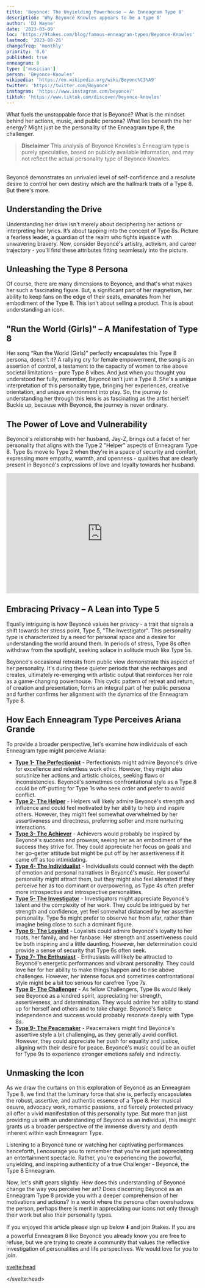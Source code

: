 ```yaml
---
title: 'Beyoncé: The Unyielding Powerhouse – An Enneagram Type 8'
description: 'Why Beyoncé Knowles appears to be a type 8'
author: 'DJ Wayne'
date: '2023-03-09'
loc: 'https://9takes.com/blog/famous-enneagram-types/Beyonce-Knowles'
lastmod: '2023-08-26'
changefreq: 'monthly'
priority: '0.6'
published: true
enneagram: 8
type: ['musician']
person: 'Beyonce-Knowles'
wikipedia: 'https://en.wikipedia.org/wiki/Beyonc%C3%A9'
twitter: 'https://twitter.com/Beyonce'
instagram: 'https://www.instagram.com/beyonce/'
tiktok: 'https://www.tiktok.com/discover/beyonce-knowles'
---
```


<script>
	import  PopCard  from "../../../lib/components/atoms/PopCard.svelte";
</script>

<p class="firstLetter">What fuels the unstoppable force that is Beyoncé? What is the mindset behind her actions, music, and public persona? What lies beneath the her energy? Might just be the personality of the Enneagram type 8, the challenger.</p>

> **Disclaimer** This analysis of Beyoncé Knowles's Enneagram type is purely speculative, based on publicly available information, and may not reflect the actual personality type of Beyoncé Knowles.

<div
	style="display: flex;
    justify-content: center;
    margin: 1rem 0;
	"
>
	<PopCard
		image={`/types/8s/${'Beyonce-Knowles'}.webp`}
		showIcon={false}
		enneagramType=""
		displayText="Beyoncé Knowles"
		subtext=""
	/>
</div>

Beyoncé demonstrates an unrivaled level of self-confidence and a resolute desire to control her own destiny which are the hallmark traits of a Type 8. But there's more.

## Understanding the Drive

Understanding her drive isn't merely about deciphering her actions or interpreting her lyrics. It’s about tapping into the concept of Type 8s. Picture a fearless leader, a guardian of the realm who fights injustice with unwavering bravery. Now, consider Beyoncé's artistry, activism, and career trajectory - you'll find these attributes fitting seamlessly into the picture.

## Unleashing the Type 8 Persona

Of course, there are many dimensions to Beyoncé, and that's what makes her such a fascinating figure. But, a significant part of her magnetism, her ability to keep fans on the edge of their seats, emanates from her embodiment of the Type 8. This isn't about selling a product. This is about understanding an icon.

## "Run the World (Girls)" – A Manifestation of Type 8

Her song “Run the World (Girls)” perfectly encapsulates this Type 8 persona, doesn't it? A rallying cry for female empowerment, the song is an assertion of control, a testament to the capacity of women to rise above societal limitations – pure Type 8 vibes. And just when you thought you understood her fully, remember, Beyoncé isn’t just a Type 8. She's a unique interpretation of this personality type, bringing her experiences, creative orientation, and unique environment into play. So, the journey to understanding her through this lens is as fascinating as the artist herself. Buckle up, because with Beyoncé, the journey is never ordinary.

## The Power of Love and Vulnerability

Beyoncé's relationship with her husband, Jay-Z, brings out a facet of her personality that aligns with the Type 2 "Helper" aspects of Enneagram Type 8. Type 8s move to Type 2 when they're in a space of security and comfort, expressing more empathy, warmth, and openness - qualities that are clearly present in Beyoncé's expressions of love and loyalty towards her husband.

<div style="display:flex; align-items: center; justify-content: center;">
<iframe width="560" height="315" src="https://www.youtube.com/embed/n2vL1sXrlzM" title="Beyonce happy to see Jay-Z" frameborder="0" allow="accelerometer; autoplay; clipboard-write; encrypted-media; gyroscope; picture-in-picture; web-share" allowfullscreen></iframe>
</div>

## Embracing Privacy – A Lean into Type 5

Equally intriguing is how Beyoncé values her privacy - a trait that signals a shift towards her stress point, Type 5, "The Investigator". This personality type is characterized by a need for personal space and a desire for understanding the world around them. In periods of stress, Type 8s often withdraw from the spotlight, seeking solace in solitude much like Type 5s.

Beyoncé's occasional retreats from public view demonstrate this aspect of her personality. It's during these quieter periods that she recharges and creates, ultimately re-emerging with artistic output that reinforces her role as a game-changing powerhouse. This cyclic pattern of retreat and return, of creation and presentation, forms an integral part of her public persona and further confirms her alignment with the dynamics of the Enneagram Type 8.

## How Each Enneagram Type Perceives Ariana Grande

To provide a broader perspective, let's examine how individuals of each Enneagram type might perceive Ariana:

- **[Type 1- The Perfectionist](/blog/enneagram/enneagram-type-1)** - Perfectionists might admire Beyoncé's drive for excellence and relentless work ethic. However, they might also scrutinize her actions and artistic choices, seeking flaws or inconsistencies. Beyoncé's sometimes confrontational style as a Type 8 could be off-putting for Type 1s who seek order and prefer to avoid conflict.
- **[Type 2- The Helper](/blog/enneagram/enneagram-type-2)** - Helpers will likely admire Beyoncé's strength and influence and could feel motivated by her ability to help and inspire others. However, they might feel somewhat overwhelmed by her assertiveness and directness, preferring softer and more nurturing interactions.
- **[Type 3- The Achiever](/blog/enneagram/enneagram-type-3)** - Achievers would probably be inspired by Beyoncé's success and prowess, seeing her as an embodiment of the success they strive for. They could appreciate her focus on goals and her go-getter attitude but might be put off by her assertiveness if it came off as too intimidating.
- **[Type 4- The Individualist](/blog/enneagram/enneagram-type-4)** - Individualists could connect with the depth of emotion and personal narratives in Beyoncé's music. Her powerful personality might attract them, but they might also feel alienated if they perceive her as too dominant or overpowering, as Type 4s often prefer more introspective and introspective personalities.
- **[Type 5- The Investigator](/blog/enneagram/enneagram-type-5)** - Investigators might appreciate Beyoncé's talent and the complexity of her work. They could be intrigued by her strength and confidence, yet feel somewhat distanced by her assertive personality. Type 5s might prefer to observe her from afar, rather than imagine being close to such a dominant figure.
- **[Type 6- The Loyalist](/blog/enneagram/enneagram-type-6)** - Loyalists could admire Beyoncé's loyalty to her roots, her family, and her fanbase. Her strength and assertiveness could be both inspiring and a little daunting. However, her determination could provide a sense of security that Type 6s often seek.
- **[Type 7- The Enthusiast](/blog/enneagram/enneagram-type-7)** - Enthusiasts will likely be attracted to Beyoncé's energetic performances and vibrant personality. They could love her for her ability to make things happen and to rise above challenges. However, her intense focus and sometimes confrontational style might be a bit too serious for carefree Type 7s.
- **[Type 8- The Challenger](/blog/enneagram/enneagram-type-8)** - As fellow Challengers, Type 8s would likely see Beyoncé as a kindred spirit, appreciating her strength, assertiveness, and determination. They would admire her ability to stand up for herself and others and to take charge. Beyoncé's fierce independence and success would probably resonate deeply with Type 8s.
- **[Type 9- The Peacemaker](/blog/enneagram/enneagram-type-9)** - Peacemakers might find Beyoncé's assertive style a bit challenging, as they generally avoid conflict. However, they could appreciate her push for equality and justice, aligning with their desire for peace. Beyoncé's music could be an outlet for Type 9s to experience stronger emotions safely and indirectly.

## Unmasking the Icon

As we draw the curtains on this exploration of Beyoncé as an Enneagram Type 8, we find that the luminary force that she is, perfectly encapsulates the robust, assertive, and authentic essence of a Type 8. Her musical oeuvre, advocacy work, romantic passions, and fiercely protected privacy all offer a vivid manifestation of this personality type. But more than just providing us with an understanding of Beyoncé as an individual, this insight grants us a broader perspective of the immense diversity and depth inherent within each Enneagram Type.

Listening to a Beyoncé tune or watching her captivating performances henceforth, I encourage you to remember that you're not just appreciating an entertainment spectacle. Rather, you're experiencing the powerful, unyielding, and inspiring authenticity of a true Challenger - Beyoncé, the Type 8 Enneagram.

Now, let's shift gears slightly. How does this understanding of Beyoncé change the way you perceive her art? Does discerning Beyoncé as an Enneagram Type 8 provide you with a deeper comprehension of her motivations and actions? In a world where the persona often overshadows the person, perhaps there is merit in appreciating our icons not only through their work but also their personality types.

If you enjoyed this article please sign up below ⬇️ and join 9takes. If you are a powerful Enneagram 8 like Beyoncé you already know you are free to refuse, but we are trying to create a community that values the reflective investigation of personalities and life perspectives. We would love for you to join.

<svelte:head>

<script type="application/ld+json">
  {
  "@context": "http://schema.org",
  "@graph": [
    {
      "@type": "Article",
      "articleBody": "Have you ever wondered what fuels the unstoppable force that is Beyoncé? Intricately woven within her actions, music, and public persona, lies the energy of the Enneagram Type 8 – The Challenger Beyoncé has consistently demonstrated an unrivaled level of self-confidence and a resolute desire to control her own destiny - hallmark traits of a Type 8. But there's more. Her unyielding assertiveness, palpable in every performance, and her willingness to confront issues head-on resonates profoundly with this type.",
      "creator" : ["DJ Wayne"],
      "author": {
        "@type": "Person",
        "name": "DJ Wayne",
        "sameAs": ["https://www.instagram.com/djwayne3/", "https://www.youtube.com/@djwayne3", "https://www.linkedin.com/in/davidtwayne/", "https://twitter.com/djwayne3"
        ]
      },
      "dateModified": {
        "@type": "Date",
        "@value": "2023-05-18"
      },
      "datePublished": {
        "@type": "Date",
        "@value": "2023-03-10"
      },
      "description": "A deep dive into the enneagram personality type 8 of Beyoncé, her career trajectory, assertiveness, and dedication as an embodiment of Type 8. Understand how her love and privacy reflects her move towards Type 2 and Type 5 respectively.",
      "headline": "Beyoncé: The Unyielding Powerhouse – An Enneagram Type 8",
      "image": {
        "@type": "ImageObject",
        "height": 900,
        "url": "https://9takes.com/types/8s/Beyonce-Knowles.webp",
        "width": 900
      },
      "keywords": "Beyoncé,Enneagram Type 8,Type 8, Personality Type, Beyoncé's personality, Jay-Z, privacy, love, advocacy",
      "mainEntityOfPage": {
        "@id": "https://9takes.com/blog/famous-enneagram-types/Beyonce-Knowles",
        "@type": "WebPage"
      },
      "mentions": {
        "@type": "Person",
        "description": "Beyoncé Giselle Knowles-Carter, aka Beyoncé, is an American singer, songwriter, actress, and record producer. Born and raised in Houston, Texas, Beyoncé performed in various singing and dancing competitions as a child. She rose to fame in the late 1990s as the lead singer of Destiny's Child, one of the best-selling girl groups of all time.",
        "name": "Beyoncé Knowles",
        "sameAs": ["https://en.wikipedia.org/wiki/Beyonc%C3%A9", "https://www.beyonce.com/", "https://www.imdb.com/name/nm0461498/", "https://www.instagram.com/beyonce/", "https://www.britannica.com/biography/Beyonce", "https://musicbrainz.org/artist/859d0860-d480-4efd-970c-c05d5f1776b8/"
        ]
      },
      "publisher": {
        "@type": "Organization",
        "sameAs": ["https://www.instagram.com/9takesdotcom/", "https://twitter.com/9takesdotcom"],
        "logo": {
          "@type": "ImageObject",
          "url": "https://9takes.com/brand/darkRubix.png"
        },
        "name": "9takes"
      }
    },
    {
      "@type": "FAQPage",
      "mainEntity": [
        {
          "@type": "Question",
          "acceptedAnswer": {
            "@type": "Answer",
            "text": "Beyoncé Knowles appears to be a Type 8 on the Enneagram, which is characterized by being self-confident, assertive, and having a desire to control their own destiny. This is evident in her artistry, activism, and career trajectory."
          },
          "name": "What is Beyoncé's Enneagram type?"
        },
        {
          "@type": "Question",
          "acceptedAnswer": {
            "@type": "Answer",
            "text": "Beyoncé's music, particularly songs like 'Run the World (Girls)', encapsulates her Type 8 persona. She often asserts control and champions the capacity of women to rise above societal limitations, which aligns with the characteristics of a Type 8 on the Enneagram."
          },
          "name": "How is Beyoncé's music related to her Enneagram type?"
        },
        {
          "@type": "Question",
          "acceptedAnswer": {
            "@type": "Answer",
            "text": "When in a space of security and comfort, Beyoncé exhibits Type 2 'Helper' aspects, expressing empathy, warmth, and openness. This is particularly visible in her relationship with her husband, Jay-Z. In periods of stress, she exhibits traits akin to Type 5 'The Investigator', valuing her privacy and often withdrawing from the spotlight to recharge."
          },
          "name": "How do other Enneagram types manifest in Beyoncé's personality?"
        }
      ]
    }
  ]
}
</script>

</svelte:head>
